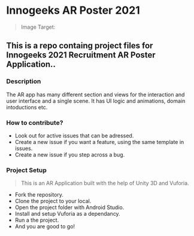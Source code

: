 # Innogeeks AR Poster 2021

>Image Target: 

## This is a repo containg project files for Innogeeks 2021 Recruitment AR Poster Application..

### Description
The AR app has many different section and views for the interaction and user interface and a single scene. It has UI logic and animations, domain intoductions etc.

### How to contribute?
- Look out for active issues that can be adressed.
- Create a new issue if you want a feature, using the same template in issues.
- Create a new issue if you step across a bug.

### Project Setup
>This is an AR Application built with the help of Unity 3D and Vuforia.

- Fork the repository.
- Clone the project to your local.
- Open the project folder with Android Studio.
- Install and setup Vuforia as a dependancy.
- Run a the project.
- And you are good to go!
